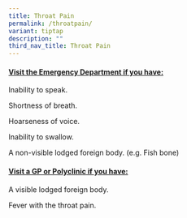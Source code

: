 ```yaml
---
title: Throat Pain
permalink: /throatpain/
variant: tiptap
description: ""
third_nav_title: Throat Pain
---
```

<h4><strong><u>Visit the Emergency Department if you have:</u></strong></h4>
<p>Inability to speak.</p>
<p>Shortness of breath.</p>
<p>Hoarseness of voice.</p>
<p>Inability to swallow.</p>
<p>A non-visible lodged foreign body. (e.g. Fish bone)</p>
<p></p>
<h4><strong><u>Visit a GP or Polyclinic if you have:</u></strong></h4>
<p>A visible lodged foreign body.</p>
<p>Fever with the throat pain.</p>
<p></p>
